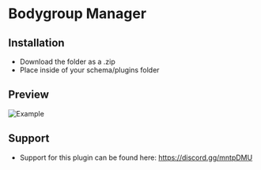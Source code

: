 # Bodygroup Manager

## Installation
 - Download the folder as a .zip
 - Place inside of your schema/plugins folder

## Preview
 ![Example](https://i.imgur.com/6bqX51s.png)

## Support
 - Support for this plugin can be found here: https://discord.gg/mntpDMU